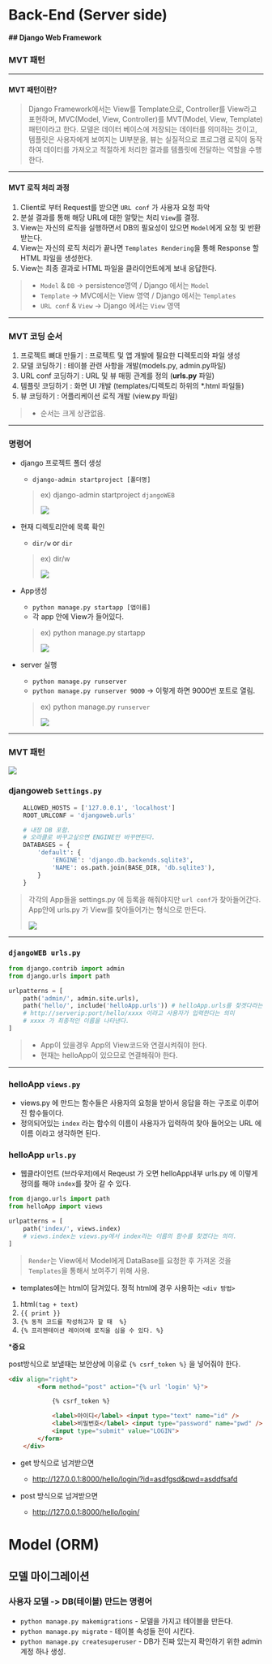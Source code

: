 # **Back-End (Server side)**

**## Django Web Framework**
### MVT 패턴
---
#### MVT 패턴이란?
>Django Framework에서는 View를 Template으로, Controller를 View라고 표현하며, MVC(Model, View, Controller)를 MVT(Model, View, Template) 패턴이라고 한다. 모델은 데이터 베이스에 저장되는 데이터를 의미하는 것이고, 템플릿은 사용자에게 보여지는 UI부분을, 뷰는 실질적으로 프로그램 로직이 동작하여 데이터를 가져오고 적절하게 처리한 결과를 템플릿에 전달하는 역할을 수행한다.
---
#### MVT 로직 처리 과정
1. Client로 부터 Request를 받으면 `URL conf` 가 사용자 요청 파악
2. 분설 결과를 통해 해당 URL에 대한 알맞는 처리 `View`를 결정.
3. View는 자신의 로직을 실행하면서 DB의 필요성이 있으면 `Model`에게 요청 및 반환 받는다.
4. View는 자신의 로직 처리가 끝나면 `Templates Rendering`을 통해 Response 할 HTML 파일을 생성한다.
5. View는 최종 결과로 HTML 파일을 클라이언트에게 보내 응답한다.

> - `Model` & `DB` -> persistence영역 / Django 에서는 `Model`
> - `Template` -> MVC에서는 View 영역 / Django 에서는 `Templates`
> - `URL conf` & `View` -> Django 에서는 `View` 영역

---
### MVT 코딩 순서
1. 프로젝트 뼈대 만들기 : 프로젝트 및 앱 개발에 필요한 디렉토리와 파일 생성
2. 모델 코딩하기  : 테이블 관련 사항을 개발(models.py, admin.py파일)
3. URL conf 코딩하기 : URL 및 뷰 매핑 관계를 정의 (**urls.py** 파일)
4. 템플릿 코딩하기 : 화면 UI 개발 (templates/디렉토리 하위의 *.html 파일들)
5. 뷰 코딩하기 : 어플리케이션 로직 개발 (view.py 파일)
  >- 순서는 크게 상관없음.
  ---

### 명령어
- django 프로젝트 폴더 생성
    - `django-admin startproject [폴더명]`
    > ex) django-admin startproject `djangoWEB` 
    >
    > ![](2020-09-17-18-46-04.png)



- 현재 디렉토리안에 목록 확인
    - `dir/w` or `dir`
    > ex) dir/w 
    > 
    > ![](2020-09-17-18-46-48.png)

- App생성
    - `python manage.py startapp [앱이름]`
    - 각 app 안에 View가 들어있다.
    > ex) python manage.py startapp 
    >
    > ![](2020-09-17-18-45-37.png)

- server 실행
    - `python manage.py runserver`
    - `python manage.py runserver 9000` -> 이렇게 하면 9000번 포트로 열림.
    > ex) python manage.py `runserver`
    >
    > ![](2020-09-17-18-48-10.png)


----
### MVT 패턴

![](pictures/2020-09-17-18-53-24.png)


### djangoweb `Settings.py`

```python
    ALLOWED_HOSTS = ['127.0.0.1', 'localhost']
    ROOT_URLCONF = 'djangoweb.urls'

    # 내장 DB 포함.
    # 오라클로 바꾸고싶으면 ENGINE만 바꾸면된다.
    DATABASES = {
        'default': {
            'ENGINE': 'django.db.backends.sqlite3',
            'NAME': os.path.join(BASE_DIR, 'db.sqlite3'),
        }
    }
```

> 각각의 App들을 settings.py 에 등록을 해줘야지만 `url conf`가 찾아들어간다. 
> App안에 urls.py 가 View를 찾아들어가는 형식으로 만든다.
> 
> ![](pictures/2020-09-17-18-56-38.png)

---
### `djangoWEB urls.py`
```python
from django.contrib import admin
from django.urls import path

urlpatterns = [
    path('admin/', admin.site.urls),
    path('hello/', include('helloApp.urls')) # helloApp.urls를 찾겟다라는 뜻
    # http://serverip:port/hello/xxxx 이라고 사용자가 입력한다는 의미
    # xxxx 가 최종적인 이름을 나타낸다.
]
```


>- App이 있을경우 App의 View코드와 연결시켜줘야 한다.
>- 현재는 helloApp이 있으므로 연결해줘야 한다.
---

### helloApp `views.py`

- views.py 에 만드는 함수들은 사용자의 요청을 받아서 응답을 하는 구조로 이루어진 함수들이다.
- 정의되어있는 `index` 라는 함수의 이름이 사용자가 입력하여 찾아 들어오는 URL 에 이름
이라고 생각하면 된다.

### helloApp `urls.py`
- 웹클라이언트 (브라우저)에서 Reqeust 가 오면 helloApp내부 urls.py 에 이렇게 정의를 해야 `index`를 찾아 갈 수 있다.

```python
from django.urls import path
from helloApp import views

urlpatterns = [
    path('index/', views.index)     
    # views.index는 views.py에서 index라는 이름의 함수를 찾겠다는 의미.
]
```

>`Render`는 View에서 Model에게 DataBase를 요청한 후 가져온 것을 `Templates`을 통해서 보여주기 위해 사용.

- templates에는 html이 담겨있다. 정적 html에 경우 사용하는 `<div 방법>`
1. html`(tag + text)`
2. `{{ print }}`
3. `{% 동적 코드를 작성하고자 할 때  %}`
4. `{% 프리젠테이션 레이어에 로직을 심을 수 있다. %}`


***중요**

post방식으로 보낼때는 보안상에 이유로 `{% csrf_token %}` 을 넣어줘야 한다.
```html 
<div align="right">
        <form method="post" action="{% url 'login' %}">

            {% csrf_token %}

            <label>아이디</label> <input type="text" name="id" />
            <label>비밀번호</label> <input type="password" name="pwd" />
            <input type="submit" value="LOGIN">
        </form>
    </div>
```

- get 방식으로 넘겨받으면
    - http://127.0.0.1:8000/hello/login/?id=asdfgsd&pwd=asddfsafd

- post 방식으로 넘겨받으면
    - http://127.0.0.1:8000/hello/login/

# Model (ORM)

## 모델 마이그레이션
### 사용자 모델 -> DB(테이블) 만드는 명령어
- `python manage.py makemigrations` - 모델을 가지고 테이블을 만든다.
- `python manage.py migrate` - 테이블 속성들 전이 시킨다.
- `python manage.py createsuperuser` - DB가 진짜 있는지 확인하기 위한 admin 계정 하나 생성.

